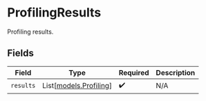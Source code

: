 # ProfilingResults

Profiling results.


## Fields

| Field                                            | Type                                             | Required                                         | Description                                      |
| ------------------------------------------------ | ------------------------------------------------ | ------------------------------------------------ | ------------------------------------------------ |
| `results`                                        | List[[models.Profiling](../models/profiling.md)] | :heavy_check_mark:                               | N/A                                              |